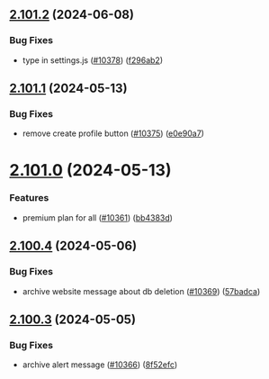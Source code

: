 ## [2.101.2](https://github.com/EddieHubCommunity/BioDrop/compare/v2.101.1...v2.101.2) (2024-06-08)


### Bug Fixes

* type in settings.js ([#10378](https://github.com/EddieHubCommunity/BioDrop/issues/10378)) ([f296ab2](https://github.com/EddieHubCommunity/BioDrop/commit/f296ab2d47555fe967b57ec7173e54f9b2eef039))



## [2.101.1](https://github.com/EddieHubCommunity/BioDrop/compare/v2.101.0...v2.101.1) (2024-05-13)


### Bug Fixes

* remove create profile button ([#10375](https://github.com/EddieHubCommunity/BioDrop/issues/10375)) ([e0e90a7](https://github.com/EddieHubCommunity/BioDrop/commit/e0e90a7ced6901c68dd063ed1d656dc5b6233d84))



# [2.101.0](https://github.com/EddieHubCommunity/BioDrop/compare/v2.100.4...v2.101.0) (2024-05-13)


### Features

* premium plan for all ([#10361](https://github.com/EddieHubCommunity/BioDrop/issues/10361)) ([bb4383d](https://github.com/EddieHubCommunity/BioDrop/commit/bb4383dbebe033e7b87f89799c4127cffee98d56))



## [2.100.4](https://github.com/EddieHubCommunity/BioDrop/compare/v2.100.3...v2.100.4) (2024-05-06)


### Bug Fixes

* archive website message about db deletion ([#10369](https://github.com/EddieHubCommunity/BioDrop/issues/10369)) ([57badca](https://github.com/EddieHubCommunity/BioDrop/commit/57badcab79555f2d6bbd7d8f977b958a6acb3241))



## [2.100.3](https://github.com/EddieHubCommunity/BioDrop/compare/v2.100.2...v2.100.3) (2024-05-05)


### Bug Fixes

* archive alert message ([#10366](https://github.com/EddieHubCommunity/BioDrop/issues/10366)) ([8f52efc](https://github.com/EddieHubCommunity/BioDrop/commit/8f52efc97943ccb5796604726a0b71b1520f156c))



